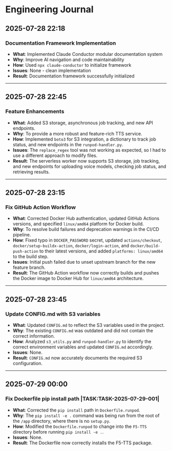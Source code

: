 # Engineering Journal

## 2025-07-28 22:18

### Documentation Framework Implementation
- **What**: Implemented Claude Conductor modular documentation system
- **Why**: Improve AI navigation and code maintainability
- **How**: Used `npx claude-conductor` to initialize framework
- **Issues**: None - clean implementation
- **Result**: Documentation framework successfully initialized

---

## 2025-07-28 22:45

### Feature Enhancements
- **What**: Added S3 storage, asynchronous job tracking, and new API endpoints.
- **Why**: To provide a more robust and feature-rich TTS service.
- **How**: Implemented `boto3` for S3 integration, a dictionary to track job status, and new endpoints in the `runpod-handler.py`.
- **Issues**: The `replace_regex` tool was not working as expected, so I had to use a different approach to modify files.
- **Result**: The serverless worker now supports S3 storage, job tracking, and new endpoints for uploading voice models, checking job status, and retrieving results.

---

## 2025-07-28 23:15

### Fix GitHub Action Workflow
- **What**: Corrected Docker Hub authentication, updated GitHub Actions versions, and specified `linux/amd64` platform for Docker build.
- **Why**: To resolve build failures and deprecation warnings in the CI/CD pipeline.
- **How**: Fixed typo in `DOCKER_PASSWORD` secret, updated `actions/checkout`, `docker/setup-buildx-action`, `docker/login-action`, and `docker/build-push-action` to their latest versions, and added `platforms: linux/amd64` to the build step.
- **Issues**: Initial push failed due to unset upstream branch for the new feature branch.
- **Result**: The GitHub Action workflow now correctly builds and pushes the Docker image to Docker Hub for `linux/amd64` architecture.

---

## 2025-07-28 23:45

### Update CONFIG.md with S3 variables
- **What**: Updated `CONFIG.md` to reflect the S3 variables used in the project.
- **Why**: The existing `CONFIG.md` was outdated and did not contain the correct information.
- **How**: Analyzed `s3_utils.py` and `runpod-handler.py` to identify the correct environment variables and updated `CONFIG.md` accordingly.
- **Issues**: None.
- **Result**: `CONFIG.md` now accurately documents the required S3 configuration.

---

## 2025-07-29 00:00

### Fix Dockerfile pip install path |TASK:TASK-2025-07-29-001|
- **What**: Corrected the `pip install` path in `Dockerfile.runpod`.
- **Why**: The `pip install -e .` command was being run from the root of the `/app` directory, where there is no `setup.py`.
- **How**: Modified the `Dockerfile.runpod` to change into the `F5-TTS` directory before running `pip install -e .`.
- **Issues**: None.
- **Result**: The Dockerfile now correctly installs the F5-TTS package.